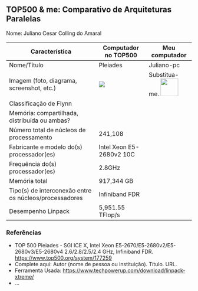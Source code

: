 TOP500 & me: Comparativo de Arquiteturas Paralelas
--------------------------------------------------

Nome: Juliano Cesar Colling do Amaral

| Característica                                            | Computador no TOP500  | Meu computador  |
| --------------------------------------------------------- | --------------------- | --------------- |
| Nome/Título                                               | Pleiades              | Juliano-pc      |
| Imagem (foto, diagrama, screenshot, etc.)                 | <img src="https://upload.wikimedia.org/wikipedia/commons/thumb/9/90/Pleiades_supercomputer.jpg/1200px-Pleiades_supercomputer.jpg"> | Substitua-me. <img src="http://www.top500.org/static//images/Top500_logo.png" width="48">|
| Classificação de Flynn                                    |                       |                 |
| Memória: compartilhada, distribuída ou ambas?             |                       |                 |
| Número total de núcleos de processamento                  |241,108                |                 |
| Fabricante e modelo do(s) processador(es)                 |Intel Xeon E5-2680v2 10C|                 |
| Frequência do(s) processador(es)                          |2.8GHz                 |                 |
| Memória total                                             |917,344 GB             |                 |
| Tipo(s) de interconexão entre os núcleos/processadores    |Infiniband FDR         |                 |
| Desempenho Linpack                                        |5,951.55 TFlop/s       |                 |

### Referências
- TOP 500 Pleiades - SGI ICE X, Intel Xeon E5-2670/E5-2680v2/E5-2680v3/E5-2680v4 2.6/2.8/2.5/2.4 GHz, Infiniband FDR. https://www.top500.org/system/177259
- Complete aqui: Autor (nome de pessoa ou instituição). Título. URL.
- Ferramenta Usada: https://www.techpowerup.com/download/linpack-xtreme/
- ...
